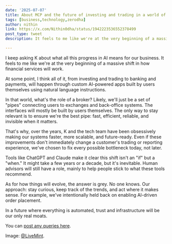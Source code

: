 ```yaml
---
date: '2025-07-07'
title: About MCP and the future of investing and trading in a world of AI
tags: [business,technology,zerodha]
author: nithin
link: https://x.com/Nithin0dha/status/1942223536552378499
post_type: tweet
description: It feels to me like we're at the very beginning of a massive shift in how financial services will work...

---
```


I keep asking K about what all this progress in AI means for our business. It feels to me like we're at the very beginning of a massive shift in how financial services will work.

At some point, I think all of it, from investing and trading to banking and payments, will happen through custom AI-powered apps built by users themselves using natural language instructions.

In that world, what's the role of a broker? Likely, we'll just be a set of "pipes" connecting users to exchanges and back-office systems. The interfaces will mostly be built by users themselves. The only way to stay relevant is to ensure we're the best pipe: fast, efficient, reliable, and invisible when it matters.

That's why, over the years, K and the tech team have been obsessively making our systems faster, more scalable, and future-ready. Even if these improvements don't immediately change a customer's trading or reporting experience, we've chosen to fix every possible bottleneck today, not later.

Tools like ChatGPT and Claude make it clear this shift isn't an "if" but a "when." It might take a few years or a decade, but it's inevitable. Human advisors will still have a role, mainly to help people stick to what these tools recommend.

As for how things will evolve, the answer is grey. No one knows. Our approach: stay curious, keep track of the trends, and act where it makes sense. For example, we've intentionally held back on enabling AI-driven order placement.

In a future where everything is automated, trust and infrastructure will be our only real moats.

You can [post any queries here](https://tradingqna.com/t/zerodha-s-claude-ai-portfolio-advisor/184000/3).

Image: [@LiveMint](https://x.com/LiveMint).
